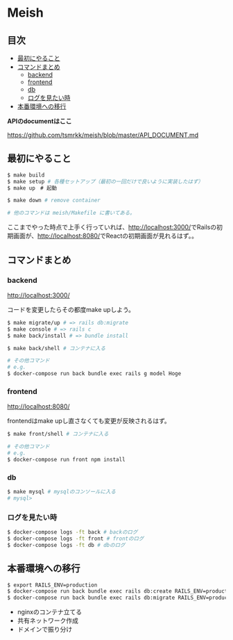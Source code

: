 # Meish
## 目次

<!-- START doctoc generated TOC please keep comment here to allow auto update -->
<!-- DON'T EDIT THIS SECTION, INSTEAD RE-RUN doctoc TO UPDATE -->
- [最初にやること](#%E6%9C%80%E5%88%9D%E3%81%AB%E3%82%84%E3%82%8B%E3%81%93%E3%81%A8)
- [コマンドまとめ](#%E3%82%B3%E3%83%9E%E3%83%B3%E3%83%89%E3%81%BE%E3%81%A8%E3%82%81)
  - [backend](#backend)
  - [frontend](#frontend)
  - [db](#db)
  - [ログを見たい時](#%E3%83%AD%E3%82%B0%E3%82%92%E8%A6%8B%E3%81%9F%E3%81%84%E6%99%82)
- [本番環境への移行](#%E6%9C%AC%E7%95%AA%E7%92%B0%E5%A2%83%E3%81%B8%E3%81%AE%E7%A7%BB%E8%A1%8C)
<!-- END doctoc generated TOC please keep comment here to allow auto update -->

**APIのdocumentはここ**

https://github.com/tsmrkk/meish/blob/master/API_DOCUMENT.md

## 最初にやること

```sh
$ make build
$ make setup # 各種セットアップ（最初の一回だけで良いように実装したはず）
$ make up　# 起動

$ make down # remove container

# 他のコマンドは meish/Makefile に書いてある。
```

ここまでやった時点で上手く行っていれば、[http://localhost:3000/](http://localhost:3000/)でRailsの初期画面が、[http://localhost:8080/](http://localhost:8080/)でReactの初期画面が見れるはず。。

## コマンドまとめ
### backend

[http://localhost:3000/](http://localhost:3000/)

コードを変更したらその都度make upしよう。

```sh
$ make migrate/up # => rails db:migrate
$ make console # => rails c
$ make back/install # => bundle install

$ make back/shell # コンテナに入る

# その他コマンド
# e.g.
$ docker-compose run back bundle exec rails g model Hoge
```

### frontend

[http://localhost:8080/](http://localhost:8080/)

frontendはmake upし直さなくても変更が反映されるはず。

```sh
$ make front/shell # コンテナに入る

# その他コマンド
# e.g.
$ docker-compose run front npm install
```

### db

```sh
$ make mysql # mysqlのコンソールに入る
# mysql>
```

### ログを見たい時

```sh
$ docker-compose logs -ft back # backのログ
$ docker-compose logs -ft front # frontのログ
$ docker-compose logs -ft db # dbのログ
```

## 本番環境への移行

```sh
$ export RAILS_ENV=production
$ docker-compose run back bundle exec rails db:create RAILS_ENV=production
$ docker-compose run back bundle exec rails db:migrate RAILS_ENV=production
```

- nginxのコンテナ立てる
- 共有ネットワーク作成
- ドメインで振り分け

